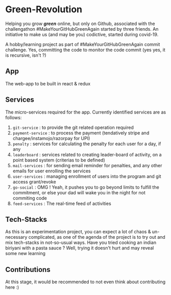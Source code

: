 # Green-Revolution

Helping you grow **_green_** online, but only on Github, associated with the challengathon  #MakeYourGitHubGreenAgain started by three friends. An initiative to make us (and may be you) codictive, started during covid-19.

A hobby/learning project as part of #MakeYourGitHubGreenAgain commit challenge. Yes, committing the code to monitor the code commit (yes yes, it is recursive, isn't ?)

## App

The web-app to be built in react & redux

## Services

The micro-services required for the app. Currently identified services are as follows:

1. `git-service` : to provide the git related operation required
2. `payment-service` : to process the payment (tendatively stripe and chargee/instamojo/razorpay for UPI)
3. `penalty` : services for calculating the penalty for each user for a day, if any
4. `leaderboard` : services related to creating leader-board of activity, on a point based system (criterias to be defined)
5. `mail-services` : for sending email reminder for penalties, and any other emails for user enrolling the services
6. `user-services` : managing enrollment of users into the program and git access grant/revoke
7. `go-social` : OMG ! Yeah, it pushes you to go beyond limits to fulfill the commitment, or else your dad will wake you in the night for not commiting code
8. `feed-services` : The real-time feed of activities 

## Tech-Stacks

As this is an experimentation project, you can expect a lot of chaos & un-necessary complicated, as one of the agenda of the project is to try out and mix tech-stacks in not-so-usual ways. Have you tried cooking an indian biriyani with a pasta sauce ?
Well, trying it doesn't hurt and may reveal some new learning

## Contributions

At this stage, it would be recommended to not even think about contributing here :)
